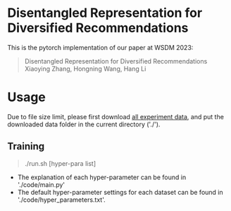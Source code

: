 # Disentangled Representation for Diversified Recommendations

This is the pytorch implementation of our paper at WSDM 2023:

> Disentangled Representation for Diversified Recommendations  
  Xiaoying Zhang, Hongning Wang, Hang Li


  # Usage
  Due to file size limit, please first download [all experiment data](https://drive.google.com/file/d/1euR5fkTjlSKhl92M01GBW8bNxeplweGJ/view?usp=share_link), and put the downloaded data folder in the current directory ('./').

  ## Training

  > ./run.sh [hyper-para list]

- The explanation of each hyper-parameter can be found in './code/main.py'
- The default hyper-parameter settings for each dataset can be found in  './code/hyper_parameters.txt'.
  


